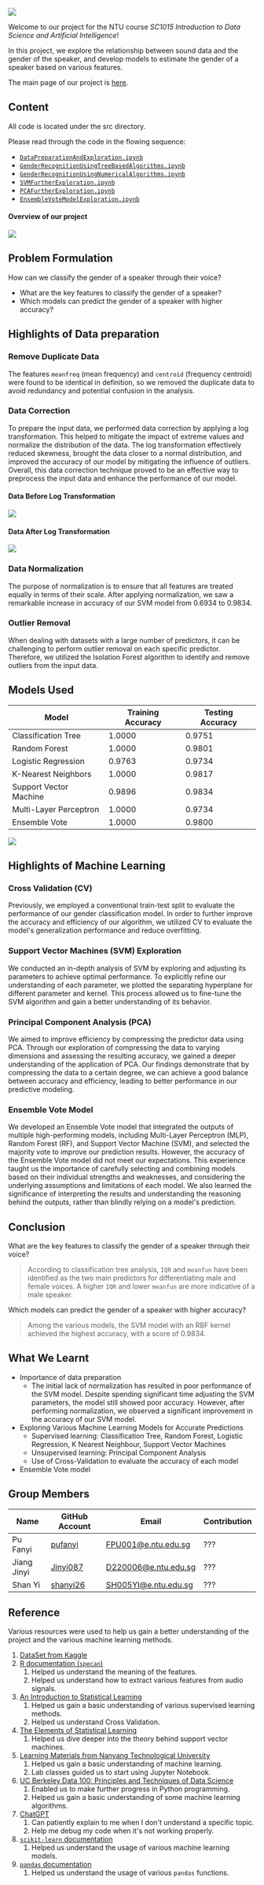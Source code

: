 [![](./images/Cover/cover.svg)](https://pufanyi.github.io/GenderRecognitionByVoice/)

Welcome to our project for the NTU course *SC1015 Introduction to Data Science and Artificial Intelligence*!

In this project, we explore the relationship between sound data and the gender of the speaker, and develop models to estimate the gender of a speaker based on various features.

The main page of our project is [here](https://pufanyi.github.io/GenderRecognitionByVoice).

## Content

All code is located under the src directory.

Please read through the code in the flowing sequence:

- [`DataPreparationAndExploration.ipynb`](./src/DataPreparationAndExploration.ipynb)
- [`GenderRecognitionUsingTreeBasedAlgorithms.ipynb`](./src/GenderRecognitionUsingTreeBasedAlgorithms.ipynb)
- [`GenderRecognitionUsingNumericalAlgorithms.ipynb`](./src/GenderRecognitionUsingNumericalAlgorithms.ipynb)
- [`SVMFurtherExploration.ipynb`](./src/SVMFurtherExploration.ipynb)
- [`PCAFurtherExploration.ipynb`](./src/PCAFurtherExploration.ipynb)
- [`EnsembleVoteModelExploration.ipynb`](./src/EnsembleVoteModelExploration.ipynb)

#### Overview of our project

![](./images/Overview/FlowChart.svg)

## Problem Formulation

How can we classify the gender of a speaker through their voice?
- What are the key features to classify the gender of a speaker?
- Which models can predict the gender of a speaker with higher accuracy?

## Highlights of Data preparation

### Remove Duplicate Data

The features `meanfreq` (mean frequency) and `centroid` (frequency centroid) were found to be identical in definition, so we removed the duplicate data to avoid redundancy and potential confusion in the analysis.

### Data Correction

To prepare the input data, we performed data correction by applying a log transformation. This helped to mitigate the impact of extreme values and normalize the distribution of the data. The log transformation effectively reduced skewness, brought the data closer to a normal distribution, and improved the accuracy of our model by mitigating the influence of outliers. Overall, this data correction technique proved to be an effective way to preprocess the input data and enhance the performance of our model.

#### Data Before Log Transformation

![](./images/DataPreparation/LogTransform1.png)

#### Data After Log Transformation

![](./images/DataPreparation/LogTransform2.png)

### Data Normalization

The purpose of normalization is to ensure that all features are treated equally in terms of their scale. After applying normalization, we saw a remarkable increase in accuracy of our SVM model from 0.6934 to 0.9834.

### Outlier Removal

When dealing with datasets with a large number of predictors, it can be challenging to perform outlier removal on each specific predictor. Therefore, we utilized the Isolation Forest algorithm to identify and remove outliers from the input data.

## Models Used

| Model | Training Accuracy | Testing Accuracy |
| --- | --- | --- |
| Classification Tree | 1.0000 | 0.9751 |
| Random Forest | 1.0000 | 0.9801 |
| Logistic Regression | 0.9763 | 0.9734 |
| K-Nearest Neighbors | 1.0000 | 0.9817 |
| Support Vector Machine | 0.9896 | 0.9834 |
| Multi-Layer Perceptron | 1.0000 | 0.9734 |
| Ensemble Vote | 1.0000 | 0.9800 |

![](./images/MachineLearning/accuracy.png)

## Highlights of Machine Learning

### Cross Validation (CV)

Previously, we employed a conventional train-test split to evaluate the performance of our gender classification model. In order to further improve the accuracy and efficiency of our algorithm, we utilized CV to evaluate the model's generalization performance and reduce overfitting.

### Support Vector Machines (SVM) Exploration

We conducted an in-depth analysis of SVM by exploring and adjusting its parameters to achieve optimal performance. To explicitly refine our understanding of each parameter, we plotted the separating hyperplane for different parameter and kernel. This process allowed us to fine-tune the SVM algorithm and gain a better understanding of its behavior.

### Principal Component Analysis (PCA)

We aimed to improve efficiency by compressing the predictor data using PCA. Through our exploration of compressing the data to varying dimensions and assessing the resulting accuracy, we gained a deeper understanding of the application of PCA. Our findings demonstrate that by compressing the data to a certain degree, we can achieve a good balance between accuracy and efficiency, leading to better performance in our predictive modeling.

### Ensemble Vote Model

We developed an Ensemble Vote model that integrated the outputs of multiple high-performing models, including Multi-Layer Perceptron (MLP), Random Forest (RF), and Support Vector Machine (SVM), and selected the majority vote to improve our prediction results. However, the accuracy of the Ensemble Vote model did not meet our expectations. This experience taught us the importance of carefully selecting and combining models based on their individual strengths and weaknesses, and considering the underlying assumptions and limitations of each model. We also learned the significance of interpreting the results and understanding the reasoning behind the outputs, rather than blindly relying on a model's prediction.

## Conclusion

What are the key features to classify the gender of a speaker through their voice?

> According to classification tree analysis, `IQR` and `meanfun` have been identified as the two main predictors for differentiating male and female voices. A higher `IQR` and lower `meanfun` are more indicative of a male speaker.

Which models can predict the gender of a speaker with higher accuracy?

> Among the various models, the SVM model with an RBF kernel achieved the highest accuracy, with a score of 0.9834.

## What We Learnt

- Importance of data preparation
  - The initial lack of normalization has resulted in poor performance of the SVM model. Despite spending significant time adjusting the SVM parameters, the model still showed poor accuracy. However, after performing normalization, we observed a significant improvement in the accuracy of our SVM model.
- Exploring Various Machine Learning Models for Accurate Predictions
  - Supervised learning: Classification Tree, Random Forest, Logistic Regression, K Nearest Neighbour, Support Vector Machines
  - Unsupervised learning: Principal Component Analysis
  - Use of Cross-Validation to evaluate the accuracy of each model
- Ensemble Vote model

## Group Members

| Name | GitHub Account | Email | Contribution |
| --- | --- | --- | --- |
| Pu Fanyi | [pufanyi](https://github.com/pufanyi) | FPU001@e.ntu.edu.sg | ??? |
| Jiang Jinyi | [Jinyi087](https://github.com/Jinyi087) | D220006@e.ntu.edu.sg | ??? |
| Shan Yi | [shanyi26](https://github.com/shanyi26) | SH005YI@e.ntu.edu.sg | ??? |

## Reference

Various resources were used to help us gain a better understanding of the project and the various machine learning methods.

1. [DataSet from Kaggle](https://www.kaggle.com/datasets/primaryobjects/voicegender)
2. [R documentation (`specan`)](https://www.rdocumentation.org/packages/warbleR/versions/1.1.2/topics/specan)
   1. Helped us understand the meaning of the features.
   2. Helped us understand how to extract various features from audio signals.
3. [An Introduction to Statistical Learning](https://www.statlearning.com/)
   1. Helped us gain a basic understanding of various supervised learning methods.
   2. Helped us understand Cross Validation.
4. [The Elements of Statistical Learning](https://web.stanford.edu/~hastie/ElemStatLearn/)
   1. Helped us dive deeper into the theory behind support vector machines.
5. [Learning Materials from Nanyang Technological University](https://ntulearn.ntu.edu.sg/)
   1. Helped us gain a basic understanding of machine learning.
   2. Lab classes guided us to start using Jupyter Notebook.
6. [UC Berkeley Data 100: Principles and Techniques of Data Science](https://ds100.org/)
   1. Enabled us to make further progress in Python programming.
   2. Helped us gain a basic understanding of some machine learning algorithms.
7. [ChatGPT](https://chat.openai.com/)
   1. Can patiently explain to me when I don't understand a specific topic.
   2. Help me debug my code when it's not working properly.
8. [`scikit-learn` documentation](https://scikit-learn.org/stable/)
   1. Helped us understand the usage of various machine learning models.
9. [`pandas` documentation](https://pandas.pydata.org/pandas-docs/stable/)
   1. Helped us understand the usage of various `pandas` functions.
